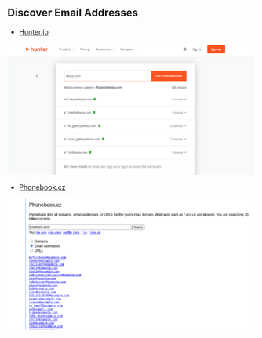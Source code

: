  ## Discover Email Addresses

- [Hunter.io](https://hunter.io/)

![Screenshot](/Assets/hunter.png)

- [Phonebook.cz](https://phonebook.cz/)

![Screenshot](/Assets/phonebook.png)
